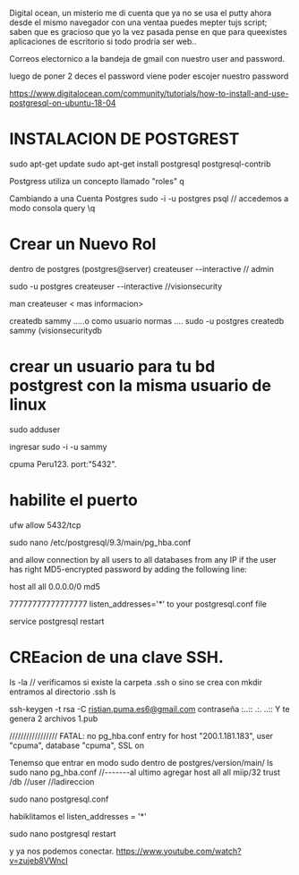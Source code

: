 Digital ocean, un misterio me di cuenta que ya no se usa el putty ahora desde el mismo navegador con una ventaa puedes mepter tujs script; saben que es gracioso que yo la vez pasada pense en que para queexistes aplicaciones de escritorio si todo prodria ser web..

Correos electornico a la bandeja de gmail con nuestro user and password.

luego de poner 2 deces el password viene poder escojer nuestro password

https://www.digitalocean.com/community/tutorials/how-to-install-and-use-postgresql-on-ubuntu-18-04

# INSTALACION DE POSTGREST
sudo apt-get update
sudo apt-get install postgresql postgresql-contrib

Postgress utiliza un concepto llamado "roles" q

Cambiando a una Cuenta Postgres
    sudo -i -u postgres
psql // accedemos a modo consola query
\q


# Crear un Nuevo Rol
dentro de postgres (postgres@server)
createuser --interactive   // admin

sudo -u postgres createuser --interactive //visionsecurity

man createuser < mas informacion>

createdb sammy .....o como usuario normas .... sudo -u postgres createdb sammy  (visionsecuritydb

# crear un usuario para tu bd postgrest con la misma usuario de linux
sudo adduser <sammy>

ingresar
sudo -i -u sammy

cpuma
Peru123.
port:"5432".

# habilite el puerto
ufw allow 5432/tcp

sudo nano /etc/postgresql/9.3/main/pg_hba.conf

and allow connection by all users to all databases from any IP if the user has right MD5-encrypted password by adding the following line:

host all all 0.0.0.0/0 md5


77777777777777777
listen_addresses='*'
to your postgresql.conf file

service postgresql restart


# CREacion de una clave SSH.
ls -la // verificamos si existe la carpeta .ssh o sino se crea con mkdir
entramos al directorio .ssh 
ls 

ssh-keygen -t rsa -C ristian.puma.es6@gmail.com
contraseña
:..::
.:.
..::
Y te genera 2 archivos 1.pub

/////////////////
FATAL: no pg_hba.conf entry for host "200.1.181.183", user "cpuma", database "cpuma", SSL on


Tenemso que entrar en modo sudo
dentro de postgres/version/main/ ls
sudo nano pg_hba.conf
//-------al ultimo 
agregar
host    all     all   miip/32       trust
        /db     //user  //ladireccion

sudo nano postgresql.conf

habiklitamos el listen_addresses = '*'


sudo nano postgresql restart


y ya nos podemos conectar.
https://www.youtube.com/watch?v=zujeb8VWncI